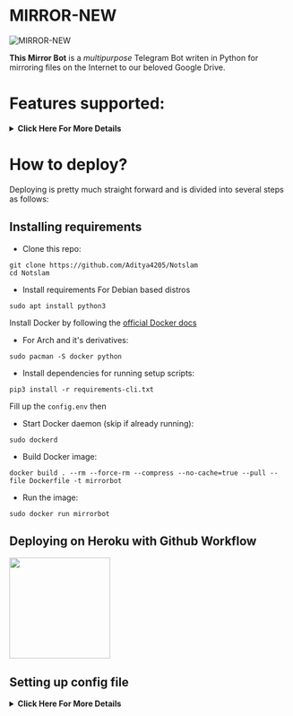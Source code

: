 # MIRROR-NEW

![MIRROR-NEW](pyditya.jpg)

**This Mirror Bot** is a _multipurpose_ Telegram Bot writen in Python for mirroring files on the Internet to our beloved Google Drive.

# Features supported:
<details>
    <summary><b>Click Here For More Details</b></summary>

## Additional Features
- Updater (**NOTE**: You must upload your **token.pickle** to Index and fill your **token.pickle** url to **TOKEN_PICKLE_URL**, because your **token.pickle** will deleted after update, for more info please check [Setting up config file](https://github.com/yuno74/Mirror-New#setting-up-config-file))
- Limiting size Torrent/Direct, Tar/Unzip, Mega, cloning Google Drive support
- Stop duplicate cloning Google Drive & mirroring Mega support
- Tar/Unzip Google Drive link support
- Select files from Torrent before downloading
- Sudo with Database support
- Multiple Trackers support
- Extracting **tar.xz** support
- Counting Google Drive link
- Heroku config support
- View Link button
- Shell and Executor
- YT-DLP
- Direct links Supported:
```
letsupload.io, hxfile.co, anonfiles.com, bayfiles.com, antfiles,
fembed.com, fembed.net, femax20.com, layarkacaxxi.icu, fcdn.stream,
sbplay.org, naniplay.com, naniplay.nanime.in, naniplay.nanime.biz, sbembed.com,
streamtape.com, streamsb.net, feurl.com, pixeldrain.com, racaty.net,
1fichier.com, 1drv.ms (Only works for file not folder or business account),
uptobox.com (Uptobox account must be premium), solidfiles.com
```

## From Original Repos
- Mirroring direct download links, Torrent, and Telegram files to Google Drive
- Mirroring Mega.nz links to Google Drive (If your Mega account not premium, it will limit 5GB/6 hours)
- Copy files from someone's Drive to your Drive (Using Autorclone)
- Download/Upload progress, Speeds and ETAs
- Mirror all Youtube-dl supported links
- Docker support
- Uploading to Team Drive
- Index Link support
- Service Account support
- Delete files from Drive
- Shortener support
- Custom Filename (Only for URL, Telegram files and Youtube-dl. Not for Mega links and Magnet/Torrents)
- Extracting password protected files, using custom filename and download from password protected Index Links see these examples:
<p><a href="https://telegra.ph/Magneto-Python-Aria---Custom-Filename-Examples-01-20"> <img src="https://img.shields.io/badge/see%20on%20telegraph-grey?style=for-the-badge" width="190""/></a></p>

- Extract these filetypes and uploads to Google Drive
```
ZIP, RAR, TAR, 7z, ISO, WIM, CAB, GZIP, BZIP2, 
APM, ARJ, CHM, CPIO, CramFS, DEB, DMG, FAT, 
HFS, LZH, LZMA, LZMA2, MBR, MSI, MSLZ, NSIS, 
NTFS, RPM, SquashFS, UDF, VHD, XAR, Z.
```

</details>

# How to deploy?
Deploying is pretty much straight forward and is divided into several steps as follows:
## Installing requirements

- Clone this repo:
```
git clone https://github.com/Aditya4205/Notslam
cd Notslam
```

- Install requirements
For Debian based distros
```
sudo apt install python3
```
Install Docker by following the [official Docker docs](https://docs.docker.com/engine/install/debian/)

- For Arch and it's derivatives:
```
sudo pacman -S docker python
```
- Install dependencies for running setup scripts:
```
pip3 install -r requirements-cli.txt
```
Fill up the `config.env` then
    
- Start Docker daemon (skip if already running):
```
sudo dockerd
```
- Build Docker image:
```
docker build . --rm --force-rm --compress --no-cache=true --pull --file Dockerfile -t mirrorbot
```
- Run the image:
```
sudo docker run mirrorbot
```
## Deploying on Heroku with Github Workflow
<p><a href="https://github.com/Aditya4205/Notslam/blob/main/HerokuGuide.md"> <img src="https://img.shields.io/badge/Deploy%20Guide-blueviolet?style=for-the-badge&logo=heroku" width="180""/></a></p>

## Setting up config file
<details>
    <summary><b>Click Here For More Details</b></summary>
    
## Mandotory Variables

- **BOT_TOKEN**: Get it from [@botfather](t.me/botfather)
- **GDRIVE_FOLDER_ID**: This is the folder ID of the Google Drive Folder to which you want to upload all the mirrors.    
- **OWNER_ID**:  The Telegram user ID (not username) of the Owner of the bot    
- **DOWNLOAD_DIR**:  Download location where files will be downloaded(for heroku keep  /usr/src/app/downloads )
- **AUTO_DELETE_MESSAGE_DURATION**: interval of time (in seconds), after which the bot deletes it's message (and command message) which is expected to be viewed instantly. (Note: Set to -1 to never automatically delete messages)
- **TELEGRAM_API**: This is to authenticate to your Telegram account for downloading Telegram files. You can get this from https://my.telegram.org DO NOT put this in quotes.
- **TELEGRAM_HASH**: This is to authenticate to your Telegram account for downloading Telegram files. You can get this from https://my.telegram.org
- **DOWNLOAD_STATUS_UPDATE_INTERVAL**: A short interval of time in seconds after which the Mirror progress message is updated. (I recommend to keep it `5` seconds at least).
    
## Optional Vars
- **DATABASE_URL**: Your Database URL. See [Generate Database](https://github.com/yuno74/Mirror-New/tree/master#generate-database) to generate database (**NOTE**: If you use database you can save your sudo id permanent using `/addsudo` command)
- **AUTHORIZED_CHATS**: Fill user_id and chat_id (not username) of you want to authorize, Seprate them with space, Examples: `-0123456789 -1002489569`.
- **SUDO_USERS**: Fill user_id (not username) of you want to sudoers, Seprate them with space, Examples: `0123456789 181568167` (**NOTE**: If you want save sudo id permanent without database, you must fill your sudo id there)
- **IGNORE_PENDING_REQUESTS**: If you want the bot to ignore pending requests after it restarts, set this to `True`.
- **USE_SERVICE_ACCOUNTS**: (Leave empty if unsure) Whether to use Service Accounts or not. For this to work see [Using Service Accounts](https://github.com/yuno74/Mirror-New/blob/main/CreateSA.md)
- **INDEX_URL**: Refer to [Bhadoo Index](https://gitlab.com/ParveenBhadooOfficial/Google-Drive-Index) The URL should not have any trailing '/'
- **STATUS_LIMIT**: Status limit with buttons (**NOTE**: Recommend limit status to `4` tasks max).
- **MEGA_API_KEY**: Mega.nz api key to mirror mega.nz links. Get it from [Mega SDK Page](https://mega.nz/sdk)
- **MEGA_EMAIL_ID**: Your email id you used to sign up on mega.nz for using premium accounts.
- **MEGA_PASSWORD**: Your password for your mega.nz account.
- **UPTOBOX_TOKEN**: Uptobox token to mirror uptobox links. Get it from [Uptobox Premium Account](https://uptobox.com/my_account).
- **BLOCK_MEGA_FOLDER**: If you want to remove mega.nz folder support, set it to `True`.
- **BLOCK_MEGA_LINKS**: If you want to remove mega.nz mirror support, set it to `True`.
- **STOP_DUPLICATE_CLONE**: (Leave empty if unsure) if this field is set to `True`, bot will check file in Drive, if it is present in Drive,cloning will be stopped. 
- **STOP_DUPLICATE_MEGA**: (Leave empty if unsure) if this field is set to `True`, bot will check file in Drive, if it is present in Drive,Mega Downloading  will be stopped. 
- **STOP_DUPLICATE_MIRROR**: (Leave empty if unsure) if this field is set to `True`, bot will check file in Drive, if it is present in Drive, downloading will be stopped.
- **VIEW_LINK**: View Link button to open file Index Link in browser instead of direct download link, you can figure out if it's compatible with your Index code or not, open any video from you Index and check if the END of link from browser link bar is `?a=view`, if yes make it `True` it will work Compatible with [Bhadoo Index](https://gitlab.com/ParveenBhadooOfficial/Google-Drive-Index)
- **SHORTENER_API**: Fill your Shortener api key if you are using Shortener.
- **SHORTENER**: if you want to use Shortener in Gdrive and index link, fill Shortener url here. Examples:
```
exe.io, gplinks.in, shrinkme.io, urlshortx.com, shortzon.com
```
## If you want to use Credentials externally from Index Links, fill these vars with the direct links.These are optional, if you don't know, simply leave them, don't fill anything in them.
- **TOKEN_PICKLE_URL**: Only if you want to load your **token.pickle** externally from an Index Link. Fill this with the direct link of that file.
- **ACCOUNTS_ZIP_URL**: Only if you want to load your Service Account externally from an Index Link. Archive the accounts folder to a zip file. Fill this with the direct link of that file.
    If  you don't know how to create token.pickle, [Click Here](https://github.com/yuno74/Mirror-New/blob/main/CreateSA.md)
    
## Heroku Details
- **HEROKU_APP_NAME**: (Only if you deploying on Heroku) Your Heroku app name.
- **HEROKU_API_KEY**: (Only if you deploying on Heroku) Your Heroku API key, get it from [Heroku Settings](https://dashboard.heroku.com/account)

## To Use Limits
- **CLONE_LIMIT**: To limit cloning Google Drive (leave space between number and unit, Available units is (gb or GB, tb or TB), Examples: `100 gb, 100 GB`
- **MEGA_LIMIT**: To limit downloading Mega (leave space between number and unit, Available units is (gb or GB, tb or TB), Examples: `100 gb, 100 GB`
- **TORRENT_DIRECT_LIMIT**: To limit the Torrent/Direct mirror size, Leave space between number and unit. Available units is (gb or GB, tb or TB), Examples: `100 gb, 100 GB`
- **TAR_UNZIP_LIMIT**: To limit mirroring as Tar or unzipmirror. Available units is (gb or GB, tb or TB), Examples: `100 gb, 100 GB`
    
## Button
Three buttons are already added of Drive Link, Index Link, and View Link, you can add extra buttons, these are optional, if you don't know what are below entries, simply leave them, don't fill anything in them
    
- **BUTTON_FOUR_NAME**:    
- **BUTTON_FOUR_URL**:     
- **BUTTON_FIVE_NAME**:    
- **BUTTON_FIVE_URL**:    
- **BUTTON_SIX_NAME**:    
- **BUTTON_SIX_URL**:
  
## Others
- **CHANNEL_LINK**: Link of your Channenl
- **SUPPORT_LINK**: Link of Your Support Group
- **RESTARTED_GROUP_ID**: ID of group where Bot will send restart message
- **RESTARTED_GROUP_ID2**:  Second ID of group where Bot will send restart message

## Progress bar    
- **FINISHED_PROGRESS_STR**: Single character for finished progress. #Get yours from https://coolsymbol.com    
- **UNFINISHED_PROGRESS_STR**: Single character for unfinished progress. #Get yours from https://coolsymbol.com
    

## Generate Database
<details>
    <summary><b>Click Here For More Details</b></summary>

**1. Using ElephantSQL**
- Go to https://elephantsql.com/ and create account (skip this if you already have ElephantSQL account)
- Hit **Create New Instance**
- Follow the further instructions in the screen
- Hit **Select Region**
- Hit **Review**
- Hit **Create instance**
- Select your database name
- Copy your database url, and fill to **DATABASE_URL** in config

**2. Using Heroku PostgreSQL**
<p><a href="https://dev.to/prisma/how-to-setup-a-free-postgresql-database-on-heroku-1dc1"> <img src="https://img.shields.io/badge/see%20on%20dev.to-black?style=for-the-badge&logo=dev-dot-to" width="190""/></a></p>
    
# NotSlam
# notslam

